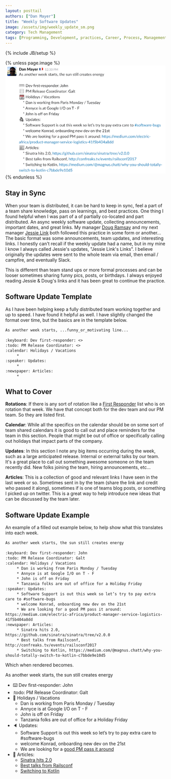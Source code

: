 ```yaml
---
layout: posttail
authors: ["Dan Mayer"]
title: "Weekly Software Updates"
image: /assets/img/weekly_update_sm.png
category: Tech Management
tags: [Programming, Development, practices, Career, Process, Management]
---
```

{% include JB/setup %}

{% unless page.image %}
![image](/assets/img/weekly_update_sm.png)
{% endunless %}

## Stay in Sync

When your team is distributed, it can be hard to keep in sync, feel a part of a team share knowledge, pass on learnings, and best practices. One thing I found helpful when I was part of a of partially co-located and part distributed. An async weekly software update, collecting announcements, important dates, and great links. My manager [Doug Ramsay](https://twitter.com/dramsay) and my next manager [Jessie Link](https://twitter.com/mad_typist) both followed this practice in some form or another... The basic format was some announcements, team updates, and interesting links. I honestly can't recall if the weekly update had a name, but in my mine I know I always called Jessie's updates, "Jessie Link's Links". I believe originally the updates were sent to the whole team via email, then email / campfire, and eventually Slack.

This is different than team stand ups or more formal processes and can be looser sometimes sharing funny pics, posts, or birthdays. I always enjoyed reading Jessie & Doug's links and it has been great to continue the practice.

## Software Update Template

As I have been helping keep a fully distributed team working together and up to speed. I have found it helpful as well. I have slightly changed the format over time, but the basics are in the template below.

```
As another week starts, ...funny_or_motivating line...
	
:keyboard: Dev first-responder: <>
:todo: PM Release Coordinator: <>
:calendar: Holidays / Vacations
     * 
:speaker: Updates:
     * 
:newspaper: Articles:
     * 
```

## What to Cover

__Rotations__: If there is any sort of rotation like a [First Responder](https://www.mayerdan.com/ruby/2012/11/18/working-with-teams-first-responder) list who is on rotation that week. We have that concept both for the dev team and our PM team. So they are listed first.

__Calendar__: While all the specifics on the calendar should be on some sort of team shared calendars it is good to call out and place reminders for the team in this section. People that might be out of office or specifically calling out holidays that impact parts of the company. 

__Updates__: In this section I note any big items occurring during the week, such as a large anticipated release. Internal or external talks by our team. It's a great place to call out something awesome someone on the team recently did. New folks joining the team, hiring announcements, etc... 

__Articles__: This is a collection of good and relevant links I have seen in the last week or so. Sometimes sent in by the team (share the link and credit who passed it along), sometimes if is one of teams blog posts, or something I picked up on twitter. This is a great way to help introduce new ideas that can be discussed by the team later.

## Software Update Example 
 
An example of a filled out example below, to help show what this translates into each week.
 
```
As another week starts, the sun still creates energy
    
:keyboard: Dev first-responder: John
:todo: PM Release Coordinator: Galt 
:calendar: Holidays / Vacations
     * Dan is working from Paris Monday / Tuesday
     * Annyce is at Google I/O on T - F
     * John is off on Friday
     * Tanzania folks are out of office for a Holiday Friday
:speaker: Updates:
     * Software Support is out this week so let’s try to pay extra care to #software-bugs
     * welcome Konrad, onboarding new dev on the 21st
     * We are looking for a good PM pass it around: https://medium.com/electric-africa/product-manager-service-logistics-41f5b404a8dd
:newspaper: Articles:
     * Sinatra hits 2.0, https://github.com/sinatra/sinatra/tree/v2.0.0
     * Best talks from Railsconf, http://confreaks.tv/events/railsconf2017
     * Switching to Kotlin, https://medium.com/@magnus.chatt/why-you-should-totally-switch-to-kotlin-c7bbde9e10d5
```

Which when rendered becomes.

As another week starts, the sun still creates energy
    
* :keyboard: Dev first-responder: John  
* :todo: PM Release Coordinator: Galt  
* :calendar: Holidays / Vacations  
     * Dan is working from Paris Monday / Tuesday  
     * Annyce is at Google I/O on T - F  
     * John is off on Friday  
     * Tanzania folks are out of office for a Holiday Friday  
* :speaker: Updates:  
     * Software Support is out this week so let’s try to pay extra care to #software-bugs
     * welcome Konrad, onboarding new dev on the 21st
     * We are looking for a [good PM pass it around](https://medium.com/electric-africa/product-manager-service-logistics-41f5b404a8dd)
* :newspaper: Articles:
     * [Sinatra hits 2.0](https://github.com/sinatra/sinatra/tree/v2.0.0)
     * [Best talks from Railsconf](http://confreaks.tv/events/railsconf2017)
     * [Switching to Kotlin](https://medium.com/@magnus.chatt/why-you-should-totally-switch-to-kotlin-c7bbde9e10d5)